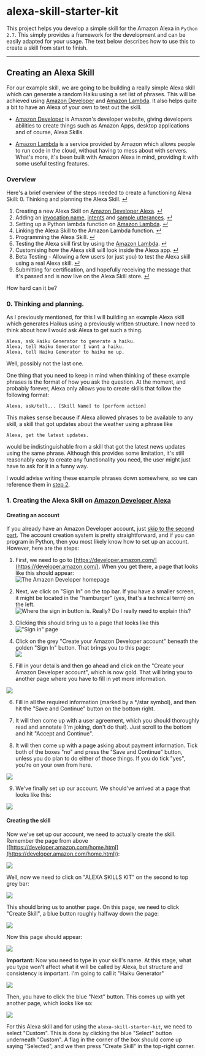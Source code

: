 # alexa-skill-starter-kit
This project helps you develop a simple skill for the Amazon Alexa in `Python 2.7`. This simply provides a framework for the development and can be easily adapted for your usage. The text below describes how to use this to create a skill from start to finish.

___

## Creating an Alexa Skill
For our example skill, we are going to be building a really simple Alexa skill which can generate a random Haiku using a set list of phrases. This will be achieved using [Amazon Developer](https://developer.amazon.com) and [Amazon Lambda](https://console.aws.amazon.com/lambda/). It also helps quite a bit to have an Alexa of your own to test out the skill.

- [Amazon Developer](https://developer.amazon.com) is Amazon's developer website, giving developers abilities to create things such as Amazon Apps, desktop applications and of course, Alexa Skills.

- [Amazon Lambda](https://console.aws.amazon.com/lambda/) is a service provided by Amazon which allows people to run code in the cloud, without having to mess about with servers. What's more, it's been built with Amazon Alexa in mind, providing it with some useful testing features.

### Overview
Here's a brief overview of the steps needed to create a functioning Alexa Skill:
0. Thinking and planning the Alexa Skill. [↵]()
1. Creating a new Alexa Skill on [Amazon Developer Alexa](https://developer.amazon.com/alexa). [↵]()
2. Adding an [invocation name](https://developer.amazon.com/docs/custom-skills/choose-the-invocation-name-for-a-custom-skill.html), [intents](https://developer.amazon.com/docs/custom-skills/create-intents-utterances-and-slots.html) and [sample utterances](https://developer.amazon.com/docs/custom-skills/create-intents-utterances-and-slots.html). [↵]()
3. Setting up a Python lambda function on [Amazon Lambda](https://console.aws.amazon.com/lambda/). [↵]()
4. Linking the Alexa Skill to the Amazon Lambda function. [↵]()
5. Programming the Alexa Skill. [↵]()
6. Testing the Alexa skill first by using the [Amazon Lambda](https://console.aws.amazon.com/lambda/). [↵]()
7. Customising how the Alexa skill will look inside the Alexa app. [↵]()
8. Beta Testing - Allowing a few users (or just you) to test the Alexa skill using a real Alexa skill. [↵]()
9. Submitting for certification, and hopefully receiving the message that it's passed and is now live on the Alexa Skill store. [↵]()

How hard can it be?

### 0. Thinking and planning.
As I previously mentioned, for this I will building an example Alexa skill which generates Haikus using a previously written structure. I now need to think about how I would ask Alexa to get such a thing.

    Alexa, ask Haiku Generator to generate a haiku.
    Alexa, tell Haiku Generator I want a haiku.
    Alexa, tell Haiku Generator to haiku me up.

Well, possibly not the last one.

One thing that you need to keep in mind when thinking of these example phrases is the format of how you ask the question. At the moment, and probably forever, Alexa only allows you to create skills that follow the following format:

    Alexa, ask/tell... [Skill Name] to [perform action]

This makes sense because if Alexa allowed phrases to be available to any skill, a skill that got updates about the weather using a phrase like

    Alexa, get the latest updates.

would be indistinguishable from a skill that got the latest news updates using the same phrase. Although this provides some limitation, it's still reasonably easy to create any functionality you need, the user might just have to ask for it in a funny way.

I would advise writing these example phrases down somewhere, so we can reference them in [step 2]().

### 1. Creating the Alexa Skill on [Amazon Developer Alexa](https://developer.amazon.com/alexa)
#### Creating an account
If you already have an Amazon Developer account, just [skip to the second part](#creating-the-skill).
The account creation system is pretty straightforward, and if you can program in Python, then you most likely know how to set up an account. However, here are the steps:

1. First, we need to go to [https://developer.amazon.com/](https://developer.amazon.com/). When you get there, a page that looks like this should appear:<br>
![The Amazon Developer homepage](/readme_source/amazon-dev-homepage.png)

2. Next, we click on "Sign In" on the top bar. If you have a smaller screen, it might be located in the "hamburger" (yes, that's a technical term) on the left. <br>
![Where the sign in button is. Really? Do I really need to explain this?](/readme_source/amazon-dev-homepage-sign-in.png)

3. Clicking this should bring us to a page that looks like this<br>
!["Sign in" page](/readme_source/amazon-dev-homepage-button.png)

4. Click on the grey "Create your Amazon Developer account" beneath the golden "Sign In" button. That brings you to this page:<br>
![](readme_source/amazon-dev-homepage-details.png)

5. Fill in your details and then go ahead and click on the "Create your Amazon Developer account", which is now gold. That will bring you to another page where you have to fill in yet more information.<br>

![](readme_source/amazon-dev-more-info.png)

6. Fill in all the required information (marked by a \*/star symbol), and then hit the "Save and Continue" button on the bottom right.

7. It will then come up with a user agreement, which you should thoroughly read and annotate (I'm joking, don't do that). Just scroll to the bottom and hit "Accept and Continue".

8. It will then come up with a page asking about payment information. Tick both of the boxes "no" and press the "Save and Continue" button, unless you do plan to do either of those things. If you do tick "yes", you're on your own from here.

![](readme_source/amazon-dev-payments.png)

9. We've finally set up our account. We should've arrived at a page that looks like this:

![](readme_source/amazon-dev-home.png)

#### Creating the skill
Now we've set up our account, we need to actually create the skill. Remember the page from above ([https://developer.amazon.com/home.html](https://developer.amazon.com/home.html)):

![](readme_source/amazon-dev-home.png)

Well, now we need to click on "ALEXA SKILLS KIT" on the second to top grey bar:

![](readme_source/creating-skill/top-bar-alexa-skills-kit.png)

This should bring us to another page. On this page, we need to click "Create Skill", a blue button roughly halfway down the page:

![](readme_source/creating-skill/create-skill.png)

Now this page should appear:

![](readme_source/creating-skill/name-skill.png)

**Important:** Now you need to type in your skill's name. At this stage, what you type won't affect what it will be called by Alexa, but structure and consistency is important. I'm going to call it "Haiku Generator"

![](readme_source/creating-skill/named-skill.png)

Then, you have to click the blue "Next" button. This comes up with yet another page, which looks like so:

![](readme_source/creating-skill/skill-type.png)

For this Alexa skill and for using the `alexa-skill-starter-kit`, we need to select "Custom". This is done by clicking the blue "Select" button underneath "Custom". A flag in the corner of the box should come up saying "Selected", and we then press "Create Skill" in the top-right corner.
